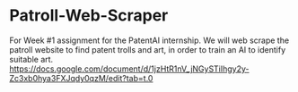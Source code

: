 # Patroll-Web-Scraper
For Week #1 assignment for the PatentAI internship. We will web scrape the patroll website to find patent trolls and art, in order to train an AI to identify suitable art.
https://docs.google.com/document/d/1jzHtR1nV_jNGySTiIhgy2y-Zc3xb0hya3FXJqdy0qzM/edit?tab=t.0
